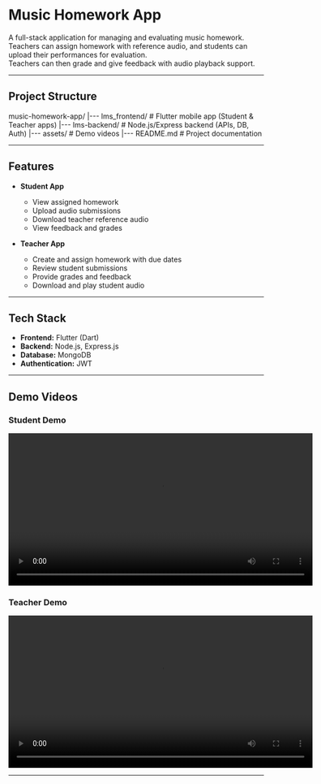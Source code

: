 # Music Homework App

A full-stack application for managing and evaluating music homework.  
Teachers can assign homework with reference audio, and students can upload their performances for evaluation.  
Teachers can then grade and give feedback with audio playback support.

---

## Project Structure

music-homework-app/
|--- lms_frontend/ # Flutter mobile app (Student & Teacher apps)
|--- lms-backend/ # Node.js/Express backend (APIs, DB, Auth)
|--- assets/ # Demo videos
|--- README.md # Project documentation


---

## Features

- **Student App**
  - View assigned homework
  - Upload audio submissions
  - Download teacher reference audio
  - View feedback and grades  

- **Teacher App**
  - Create and assign homework with due dates
  - Review student submissions
  - Provide grades and feedback
  - Download and play student audio  

---

## Tech Stack

- **Frontend:** Flutter (Dart)  
- **Backend:** Node.js, Express.js  
- **Database:** MongoDB  
- **Authentication:** JWT  

---

## Demo Videos

### Student Demo
<video width="600" controls>
  <source src="https://github.com/YOUR_USERNAME/music-homework-app/raw/main/assets/student_demo.mp4" type="video/mp4">
  Your browser does not support the video tag.
</video>

### Teacher Demo
<video width="600" controls>
  <source src="https://github.com/YOUR_USERNAME/music-homework-app/raw/main/assets/teacher_demo.mp4" type="video/mp4">
  Your browser does not support the video tag.
</video>

---
